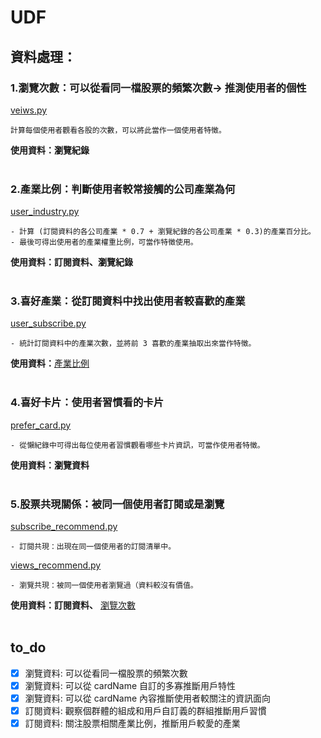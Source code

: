 # UDF
## 資料處理：
### 1.瀏覽次數：可以從看同一檔股票的頻繁次數→ 推測使用者的個性
[veiws.py](https://github.com/jiaying777/E.SUN_Fugle_project/blob/master/user-defined%20features/views.py)

    計算每個使用者觀看各股的次數，可以將此當作一個使用者特徵。

**使用資料：瀏覽紀錄**
<br>
<br>

### 2.產業比例：判斷使用者較常接觸的公司產業為何
[user_industry.py](https://github.com/jiaying777/E.SUN_Fugle_project/blob/master/Data_processing/user-defined%20features/user_industry.py)

    - 計算 (訂閱資料的各公司產業 * 0.7 + 瀏覽紀錄的各公司產業 * 0.3)的產業百分比。
    - 最後可得出使用者的產業權重比例，可當作特徵使用。


**使用資料：訂閱資料、瀏覽紀錄**
<br>
<br>

### 3.喜好產業：從訂閱資料中找出使用者較喜歡的產業
[user_subscribe.py](https://github.com/jiaying777/E.SUN_Fugle_project/blob/master/Data_processing/user-defined%20features/user_subscribe.py)

    - 統計訂閱資料中的產業次數，並將前 3 喜歡的產業抽取出來當作特徵。


**使用資料：**[產業比例](https://github.com/jiaying777/E.SUN_Fugle_project/tree/master/Data_processing#2產業比例判斷使用者較常接觸的公司產業為何)
<br>
<br>

### 4.喜好卡片：使用者習慣看的卡片
[prefer_card.py](https://github.com/jiaying777/E.SUN_Fugle_project/blob/master/Data_processing/user-defined%20features/prefer_card.py)

    - 從懶紀錄中可得出每位使用者習慣觀看哪些卡片資訊，可當作使用者特徵。
    
**使用資料：瀏覽資料**
<br>
<br>

### 5.股票共現關係：被同一個使用者訂閱或是瀏覽
[subscribe_recommend.py](https://github.com/jiaying777/E.SUN_Fugle_project/blob/084ed791512e9e72c23188680327cebf43c44b38/Data_processing/user-defined%20features/data_processing.py#L24)

    - 訂閱共現：出現在同一個使用者的訂閱清單中。 

[views_recommend.py](https://github.com/jiaying777/E.SUN_Fugle_project/blob/084ed791512e9e72c23188680327cebf43c44b38/Data_processing/user-defined%20features/data_processing.py#L45)

    - 瀏覽共現：被同一個使用者瀏覽過（資料較沒有價值。

**使用資料：訂閱資料、** [瀏覽次數](https://github.com/jiaying777/E.SUN_Fugle_project/tree/master/Data_processing#1瀏覽次數可以從看同一檔股票的頻繁次數-推測使用者的個性)
<br>
<br>


## to_do
- [x] 瀏覽資料: 可以從看同一檔股票的頻繁次數
- [x] 瀏覽資料: 可以從 cardName 自訂的多寡推斷用戶特性
- [x] 瀏覽資料: 可以從 cardName 內容推斷使用者較關注的資訊面向
- [x] 訂閱資料: 觀察個群體的組成和用戶自訂義的群組推斷用戶習慣
- [x] 訂閱資料: 關注股票相關產業比例，推斷用戶較愛的產業 
